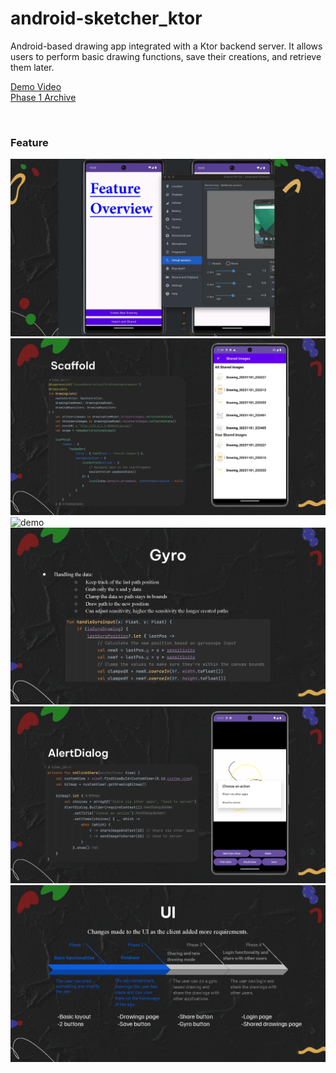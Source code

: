 # android-sketcher_ktor
Android-based drawing app integrated with a Ktor backend server. It allows users to perform basic drawing functions, save their creations, and retrieve them later.
<br>

[Demo Video](https://youtu.be/4CvyDtO7bbQ) <br>
[Phase 1 Archive](https://youtube.com/shorts/5b43MEPk6EM)

<br>

### Feature
![demo](resource/img/demo_Page_1.png)
![demo](resource/img/demo_Page_2.png)
![demo](resource/img/demo_Page_3.png)
![demo](resource/img/demo_Page_4.png)
![demo](resource/img/demo_Page_5.png)
![demo](resource/img/demo_Page_6.png)